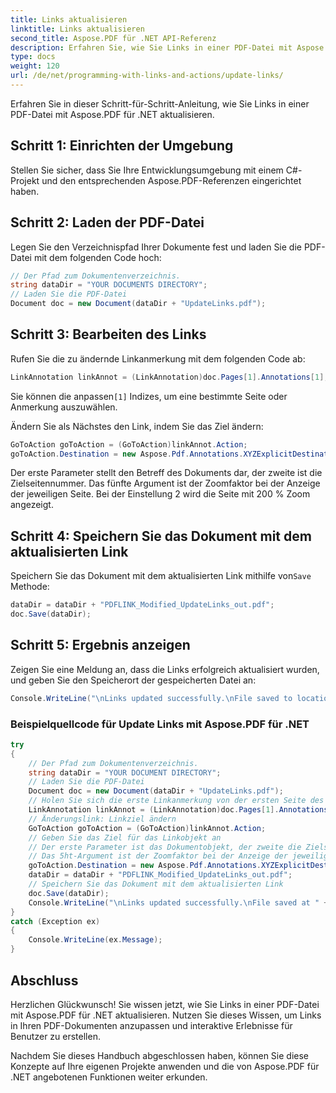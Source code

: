 ```yaml
---
title: Links aktualisieren
linktitle: Links aktualisieren
second_title: Aspose.PDF für .NET API-Referenz
description: Erfahren Sie, wie Sie Links in einer PDF-Datei mit Aspose.PDF für .NET aktualisieren.
type: docs
weight: 120
url: /de/net/programming-with-links-and-actions/update-links/
---
```


Erfahren Sie in dieser Schritt-für-Schritt-Anleitung, wie Sie Links in einer PDF-Datei mit Aspose.PDF für .NET aktualisieren.

## Schritt 1: Einrichten der Umgebung

Stellen Sie sicher, dass Sie Ihre Entwicklungsumgebung mit einem C#-Projekt und den entsprechenden Aspose.PDF-Referenzen eingerichtet haben.

## Schritt 2: Laden der PDF-Datei

Legen Sie den Verzeichnispfad Ihrer Dokumente fest und laden Sie die PDF-Datei mit dem folgenden Code hoch:

```csharp
// Der Pfad zum Dokumentenverzeichnis.
string dataDir = "YOUR DOCUMENTS DIRECTORY";
// Laden Sie die PDF-Datei
Document doc = new Document(dataDir + "UpdateLinks.pdf");
```

## Schritt 3: Bearbeiten des Links

Rufen Sie die zu ändernde Linkanmerkung mit dem folgenden Code ab:

```csharp
LinkAnnotation linkAnnot = (LinkAnnotation)doc.Pages[1].Annotations[1];
```

 Sie können die anpassen`[1]` Indizes, um eine bestimmte Seite oder Anmerkung auszuwählen.

Ändern Sie als Nächstes den Link, indem Sie das Ziel ändern:

```csharp
GoToAction goToAction = (GoToAction)linkAnnot.Action;
goToAction.Destination = new Aspose.Pdf.Annotations.XYZExplicitDestination(1, 1, 2, 2);
```

Der erste Parameter stellt den Betreff des Dokuments dar, der zweite ist die Zielseitennummer. Das fünfte Argument ist der Zoomfaktor bei der Anzeige der jeweiligen Seite. Bei der Einstellung 2 wird die Seite mit 200 % Zoom angezeigt.

## Schritt 4: Speichern Sie das Dokument mit dem aktualisierten Link

Speichern Sie das Dokument mit dem aktualisierten Link mithilfe von`Save` Methode:

```csharp
dataDir = dataDir + "PDFLINK_Modified_UpdateLinks_out.pdf";
doc.Save(dataDir);
```

## Schritt 5: Ergebnis anzeigen

Zeigen Sie eine Meldung an, dass die Links erfolgreich aktualisiert wurden, und geben Sie den Speicherort der gespeicherten Datei an:

```csharp
Console.WriteLine("\nLinks updated successfully.\nFile saved to location: " + dataDir);
```

### Beispielquellcode für Update Links mit Aspose.PDF für .NET 
```csharp
try
{
	// Der Pfad zum Dokumentenverzeichnis.
	string dataDir = "YOUR DOCUMENT DIRECTORY";
	// Laden Sie die PDF-Datei
	Document doc = new Document(dataDir + "UpdateLinks.pdf");
	// Holen Sie sich die erste Linkanmerkung von der ersten Seite des Dokuments
	LinkAnnotation linkAnnot = (LinkAnnotation)doc.Pages[1].Annotations[1];
	// Änderungslink: Linkziel ändern
	GoToAction goToAction = (GoToAction)linkAnnot.Action;
	// Geben Sie das Ziel für das Linkobjekt an
	// Der erste Parameter ist das Dokumentobjekt, der zweite die Zielseitennummer.
	// Das 5ht-Argument ist der Zoomfaktor bei der Anzeige der jeweiligen Seite. Bei Verwendung von 2 wird die Seite mit 200 % Zoom angezeigt
	goToAction.Destination = new Aspose.Pdf.Annotations.XYZExplicitDestination(1, 1, 2, 2);
	dataDir = dataDir + "PDFLINK_Modified_UpdateLinks_out.pdf";
	// Speichern Sie das Dokument mit dem aktualisierten Link
	doc.Save(dataDir);
	Console.WriteLine("\nLinks updated successfully.\nFile saved at " + dataDir);
}
catch (Exception ex)
{
	Console.WriteLine(ex.Message);
}
```

## Abschluss

Herzlichen Glückwunsch! Sie wissen jetzt, wie Sie Links in einer PDF-Datei mit Aspose.PDF für .NET aktualisieren. Nutzen Sie dieses Wissen, um Links in Ihren PDF-Dokumenten anzupassen und interaktive Erlebnisse für Benutzer zu erstellen.

Nachdem Sie dieses Handbuch abgeschlossen haben, können Sie diese Konzepte auf Ihre eigenen Projekte anwenden und die von Aspose.PDF für .NET angebotenen Funktionen weiter erkunden.